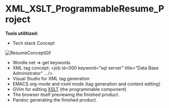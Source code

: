 # XML_XSLT_ProgrammableResume_Project

<!--<img src="https://github.com/RayNieva/XML_XSLT_ProgrammableResume_Project/blob/master/ezgif.com-gif-maker.gif" alt="Where is image">-->

**Tools utilitized:**
* Tech stack Concept

![ResumeConceptGif](https://github.com/RayNieva/XML_XSLT_ProgrammableResume_Project/blob/master/14wz9e.gif)


* Wordle.net => get keywords
* XML tag concept: \<job id=000 keyword="sql server" title="Data Base Administrator" ...\/\> 
* Visual Studio for XML tag generation
* EMACS org-mode and nxml mode (tag generation and content editing)
* GVim for editing [XSLT](https://github.com/RayNieva/OrgWindowsDesktop/blob/master/ITGeneralistWithJavaScript.xslt) (the programmable component)
* The browser itself previewing the finished product.
* Pandoc generating the finished product.
